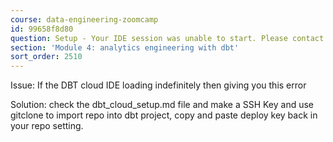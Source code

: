 ```yaml
---
course: data-engineering-zoomcamp
id: 99658f8d80
question: Setup - Your IDE session was unable to start. Please contact support.
section: 'Module 4: analytics engineering with dbt'
sort_order: 2510
---
```


Issue: If the DBT cloud IDE loading indefinitely then giving you this error

Solution: check the dbt_cloud_setup.md  file and make a SSH Key and use gitclone to import repo into dbt project, copy and paste deploy key back in your repo setting.

